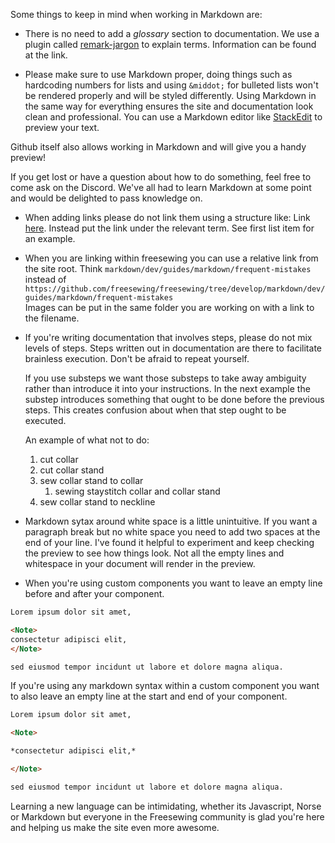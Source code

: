 Some things to keep in mind when working in Markdown are:

- There is no need to add a *glossary* section to documentation. We use a plugin called [remark-jargon](https://github.com/freesewing/freesewing/blob/develop/packages/remark-jargon/README.md) to explain terms. Information can be found at the link.

- Please make sure to use Markdown proper, doing things such as hardcoding numbers for lists and using ```&middot;``` for bulleted lists won't be rendered properly and will be styled differently. Using Markdown in the same way  for everything ensures the site and documentation look clean and professional. You can use a Markdown editor like [StackEdit](https://stackedit.io/) to preview your text.

<Note>
Github itself also allows working in Markdown and will give you a handy preview!
</Note>

If you get lost or have a question about how to do something, feel free to come ask on the Discord. We've all had to learn Markdown at some point and would be delighted to pass knowledge on. 

- When adding links please do not link them using a structure like: Link [here](https://www.youtube.com/watch?v=dQw4w9WgXcQ). Instead put the link under the relevant term. See first list item for an example.

- When you are linking within freesewing you can use a relative link from the site root. Think ```markdown/dev/guides/markdown/frequent-mistakes``` instead of ```https://github.com/freesewing/freesewing/tree/develop/markdown/dev/guides/markdown/frequent-mistakes```  
Images can be put in the same folder you are working on with a link to the filename. 

- If you're writing documentation that involves steps, please do not mix levels of steps. Steps written out in documentation are there to facilitate brainless execution. Don't be afraid to repeat yourself.

    If you use substeps we want those substeps to take away ambiguity rather than introduce it into your instructions. In the next example the substep introduces something that ought to be done before the previous steps. This creates confusion about when that step ought to be executed. 

    An example of what not to do: 

    1. cut collar
    2. cut collar stand
    3.  sew collar stand to collar
        1. sewing staystitch collar and collar stand
    4. sew collar stand to neckline

- Markdown sytax around white space is a little unintuitive. If you want a paragraph break but no white space you need to add two spaces at the end of your line. I've found it helpful to experiment and keep checking the preview to see how things look. Not all the empty lines and whitespace in your document will render in the preview. 

- When you're using custom components you want to leave an empty line before and after your component. 

```markdown 
Lorem ipsum dolor sit amet,

<Note>
consectetur adipisci elit, 
</Note>

sed eiusmod tempor incidunt ut labore et dolore magna aliqua.
```

If you're using any markdown syntax within a custom component you want to also leave an empty line at the start and end of your component. 


```markdown
Lorem ipsum dolor sit amet,

<Note>

*consectetur adipisci elit,*

</Note>

sed eiusmod tempor incidunt ut labore et dolore magna aliqua.
```

Learning a new language can be intimidating, whether its Javascript, Norse or Markdown but everyone in the Freesewing community is glad you're here and helping us make the site even more awesome. 





